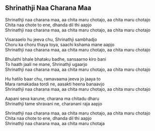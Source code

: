 ## Shrinathji Naa Charana Maa


Shrinathji naa charana maa, aa chita maru chotajo, aa chita maru chotajo  
Chita naa chote to ene, dhanda dil thi aapjo  
Shrinathji naa charana maa, aa chita maru chotajo, aa chita maru chotajo

Visaraaelo hu jeeva chu, Shrinathji sambhadjo  
Choru ka choru thaya toya, saachi kshama mane aapjo  
Shrinathji naa charana maa, aa chita maru chotajo, aa chita maru chotajo

Bhulathi bhale bhataku badhe, sansaarno kiro bani  
To haath jaali ne mane, Shrinathji ugaarjo  
Shrinathji naa charana maa, aa chita maru chotajo, aa chita maru chotajo

Hu hatilo baar chu, ramavaama jeeva jo jaaya to  
Mara ramakadaa tordi ne, aasakti heena banaavjo  
Shrinathji naa charana maa, aa chita maru chotajo, aa chita maru chotajo

Aapani seva karune, charana ma chitadu dharu  
Shrinathji tame shravani ne, charanani raja aapjo

Shrinathji naa charana maa, aa chita maru chotajo, aa chita maru chotajo  
Chita naa chote to ene, dhanda dil thi aapjo  
Shrinathji naa charana maa, aa chita maru chotaja

